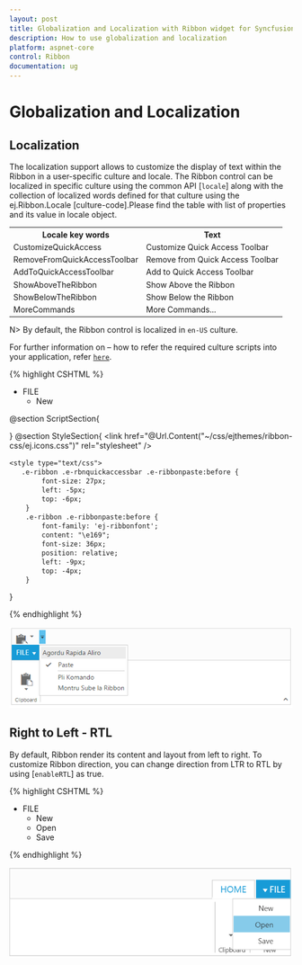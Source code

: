 ```yaml
---
layout: post
title: Globalization and Localization with Ribbon widget for Syncfusion Essential JS
description: How to use globalization and localization 
platform: aspnet-core
control: Ribbon
documentation: ug
---
```

# Globalization and Localization

## Localization

The localization support allows to customize the display of text within the Ribbon in a user-specific culture and locale. The Ribbon control can be localized in specific culture using the common API [`locale`] along with the collection of localized words defined for that culture using the ej.Ribbon.Locale [culture-code].Please find the table with list of properties and its value in locale object.

<table>
<tr>
<th>
Locale key words </th><th>
Text</th></tr>
<tr>
<td>
CustomizeQuickAccess</td><td>
Customize Quick Access Toolbar</td></tr>
<tr>
<td>
RemoveFromQuickAccessToolbar</td><td>
Remove from Quick Access Toolbar</td></tr>
<tr>
<td>
AddToQuickAccessToolbar</td><td>
Add to Quick Access Toolbar</td></tr>
<tr>
<td>
ShowAboveTheRibbon</td><td>
Show Above the Ribbon</td></tr>
<tr>
<td>
ShowBelowTheRibbon</td><td>
Show Below the Ribbon</td></tr>
<tr>
<td>
MoreCommands</td><td>
More Commands...</td></tr>
</table>

N> By default, the Ribbon control is localized in `en-US` culture.

For further information on – how to refer the required culture scripts into your application, refer [`here`](http://help.syncfusion.com/js/localization).

{% highlight CSHTML %}

 <ej-ribbon id="defaultRibbon" width="600" locale="es-ES" show-qat="true">
        <e-application-tab type=Menu menu-item-id="ribbonmenu">
            <e-menu-settings open-on-click="false">
            </e-menu-settings>
        </e-application-tab>
        <e-tabs>
            <e-tab id="home" text="HOME">
                <e-groups>
                    <e-group text="Clipboard" align-type=Columns>
                        <e-content>
                            <e-contents>
                                <e-content-groups>
                                    <e-content-group id="paste" text="paste" tool-tip="Paste" quick-access-mode=ToolBar>
                                        <e-split-button-settings content-type=ImageOnly prefix-icon="e-icon e-ribbon e-ribbonpaste" target-id="pasteSplit" button-mode=Dropdown arrow-position="Bottom" click="executeAction">
                                        </e-split-button-settings>
                                    </e-content-group>
                                </e-content-groups>
                                <e-defaults type=SplitButton width="50" height="70"></e-defaults>
                            </e-contents>
                        </e-content>
                    </e-group>
                </e-groups>
            </e-tab>
        </e-tabs>
</ej-ribbon>
<ul id="ribbonmenu">
        <li>
            <a>FILE</a>
            <ul>
                <li><a>New</a></li>
            </ul>
        </li>
</ul>
@section ScriptSection{
<script>
    ej.Ribbon.Locale["es-ES"] = {
        CustomizeQuickAccess: "Agordu Rapida Aliro",
        RemoveFromQuickAccessToolbar: "Forigu de Rapida Aliro Ilobreto",
        AddToQuickAccessToolbar: "Aldoni al Rapida Aliro Ilobreto",
        ShowAboveTheRibbon: "Montru Super la Ribbona",
        ShowBelowTheRibbon: "Montru Sube la Ribbon",
        MoreCommands: "pli Komando"
    };
</script>

}
@section StyleSection{
    <link href="@Url.Content("~/css/ejthemes/ribbon-css/ej.icons.css")" rel="stylesheet" />
    
    <style type="text/css">
       .e-ribbon .e-rbnquickaccessbar .e-ribbonpaste:before {
            font-size: 27px;
            left: -5px;
            top: -6px;
        }
        .e-ribbon .e-ribbonpaste:before {
            font-family: 'ej-ribbonfont';
            content: "\e169";
            font-size: 36px;
            position: relative;
            left: -9px;
            top: -4px;
        }
       
</style>
}

{% endhighlight  %}

![](Globalizationandlocalization_images/Globalizationandlocalization._img1.png)

## Right to Left - RTL

By default, Ribbon render its content and layout from left to right. To customize Ribbon direction, you can change direction from LTR to RTL by using [`enableRTL`] as true.

{% highlight CSHTML %}

<ej-ribbon id="defaultRibbon" width="40%" enable-rtl="true">
        <e-application-tab type=Menu menu-item-id="ribbonmenu">
            <e-menu-settings open-on-click="false">
            </e-menu-settings>
        </e-application-tab>
        <e-tabs>
            <e-tab id="home" text="HOME">
                <e-groups>
                    <e-group text="New" align-type=Rows>
                        <e-content>
                            <e-contents>
                                <e-content-groups>
                                    <e-content-group id="new" text="New" tool-tip="New">
                                        <e-button-settings content-type=ImageOnly image-position=ImageTop prefix-icon="e-icon e-ribbon e-new" click="executeAction">
                                        </e-button-settings>
                                    </e-content-group>
                                </e-content-groups>
                                <e-defaults type=Button width="60" height="70"></e-defaults>
                            </e-contents>
                        </e-content>
                    </e-group>
                    <e-group text="Clipboard" align-type=Columns>
                    <e-content>
                        <e-contents>
                            <e-content-groups>
                                <e-content-group id="paste" text="paste" tool-tip="Paste">
                                    <e-split-button-settings content-type=ImageOnly prefix-icon="e-icon e-ribbon e-ribbonpaste" target-id="pasteSplit" button-mode=Dropdown arrow-position=Bottom click="executeAction">
                                    </e-split-button-settings>
                                </e-content-group>
                            </e-content-groups>
                            <e-defaults type=SplitButton width="50" height="70"></e-defaults>
                        </e-contents>
                    </e-content>
                    </e-group>
                </e-groups>
            </e-tab>
        </e-tabs>
   </ej-ribbon>

  <ul id="ribbonmenu">
        <li>
            <a>FILE</a>
            <ul>
                <li><a>New</a></li>
                <li><a>Open</a></li>
                <li><a>Save</a></li>
            </ul>
        </li>
   </ul> 
    
{% endhighlight  %}

![](Globalizationandlocalization_images/Globalizationandlocalization._img2.png)


